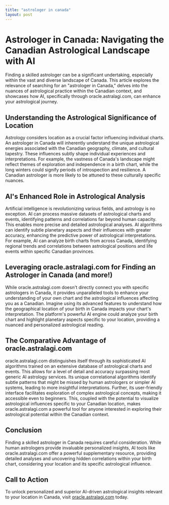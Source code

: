 ```yaml
---
title: "astrologer in canada"
layout: post
---
```


# Astrologer in Canada: Navigating the Canadian Astrological Landscape with AI

Finding a skilled astrologer can be a significant undertaking, especially within the vast and diverse landscape of Canada.  This article explores the relevance of searching for an "astrologer in Canada," delves into the nuances of astrological practice within the Canadian context, and showcases how AI, specifically through oracle.astralagi.com, can enhance your astrological journey.

## Understanding the Astrological Significance of Location

Astrology considers location as a crucial factor influencing individual charts. An astrologer in Canada will inherently understand the unique astrological energies associated with the Canadian geography, climate, and cultural tapestry.  These influences subtly shape individual experiences and interpretations.  For example, the vastness of Canada's landscape might reflect themes of exploration and independence in a birth chart, while the long winters could signify periods of introspection and resilience.  A Canadian astrologer is more likely to be attuned to these culturally specific nuances.

## AI's Enhanced Role in Astrological Analysis

Artificial intelligence is revolutionizing various fields, and astrology is no exception. AI can process massive datasets of astrological charts and events, identifying patterns and correlations far beyond human capacity. This enables more precise and detailed astrological analyses. AI algorithms can identify subtle planetary aspects and their influences with greater accuracy, enhancing the predictive power of astrological interpretations.  For example, AI can analyze birth charts from across Canada, identifying regional trends and correlations between astrological positions and life events within specific Canadian provinces.

## Leveraging oracle.astralagi.com for Finding an Astrologer in Canada (and more!)

While oracle.astralagi.com doesn't directly connect you with specific astrologers in Canada, it provides unparalleled tools to enhance your understanding of your own chart and the astrological influences affecting you as a Canadian.  Imagine using its advanced features to understand how the geographical location of your birth in Canada impacts your chart's interpretation.  The platform's powerful AI engine could analyze your birth chart and highlight planetary aspects specific to your location, providing a nuanced and personalized astrological reading.

## The Comparative Advantage of oracle.astralagi.com

oracle.astralagi.com distinguishes itself through its sophisticated AI algorithms trained on an extensive database of astrological charts and events.  This allows for a level of detail and accuracy surpassing most generic AI astrology services.  Its unique correlational algorithms identify subtle patterns that might be missed by human astrologers or simpler AI systems, leading to more insightful interpretations. Further, its user-friendly interface facilitates exploration of complex astrological concepts, making it accessible even to beginners.  This, coupled with the potential to visualize astrological influences specific to your Canadian location, makes oracle.astralagi.com a powerful tool for anyone interested in exploring their astrological potential within the Canadian context.


## Conclusion

Finding a skilled astrologer in Canada requires careful consideration.  While human astrologers provide invaluable personalized insights, AI tools like oracle.astralagi.com offer a powerful supplementary resource, providing detailed analyses and uncovering hidden correlations within your birth chart, considering your location and its specific astrological influence.

## Call to Action

To unlock personalized and superior AI-driven astrological insights relevant to your location in Canada, visit [oracle.astralagi.com](https://oracle.astralagi.com) today.